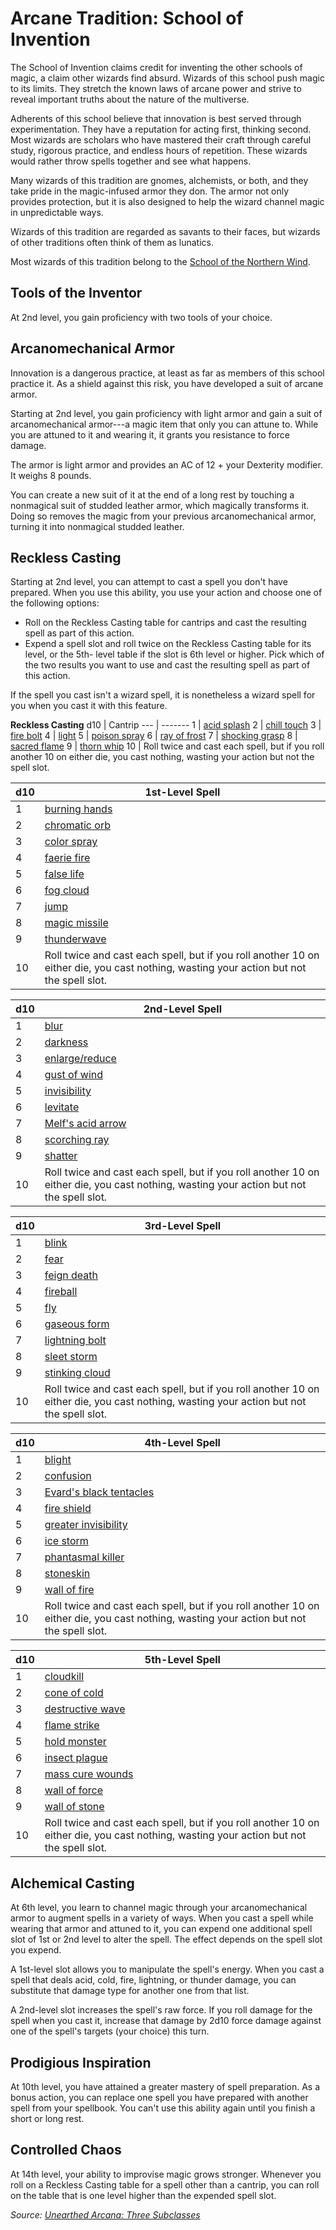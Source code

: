 # Arcane Tradition: School of Invention
The School of Invention claims credit for inventing the other schools of magic, a claim other wizards find absurd. Wizards of this school push magic to its limits. They stretch the known laws of arcane power and strive to reveal important truths about the nature of the multiverse.

Adherents of this school believe that innovation is best served through experimentation. They have a reputation for acting first, thinking second. Most wizards are scholars who have mastered their craft through careful study, rigorous practice, and endless hours of repetition. These wizards would rather throw spells together and see what happens.

Many wizards of this tradition are gnomes, alchemists, or both, and they take pride in the magic-infused armor they don. The armor not only provides protection, but it is also designed to help the wizard channel magic in unpredictable ways.

Wizards of this tradition are regarded as savants to their faces, but wizards of other traditions often think of them as lunatics.

Most wizards of this tradition belong to the [School of the Northern Wind](../../Organizations/MageSchools/NorthernWind.md).

## Tools of the Inventor
At 2nd level, you gain proficiency with two tools of your choice.

## Arcanomechanical Armor
Innovation is a dangerous practice, at least as far as members of this school practice it. As a shield against this risk, you have developed a suit of arcane armor.

Starting at 2nd level, you gain proficiency with light armor and gain a suit of arcanomechanical armor---a magic item that only you can attune to. While you are attuned to it and wearing it, it grants you resistance to force damage.

The armor is light armor and provides an AC of 12 + your Dexterity modifier. It weighs 8 pounds.

You can create a new suit of it at the end of a long rest by touching a nonmagical suit of studded leather armor, which magically transforms it. Doing so removes the magic from your previous arcanomechanical armor, turning it into nonmagical studded leather.

## Reckless Casting
Starting at 2nd level, you can attempt to cast a spell you don't have prepared. When you use this ability, you use your action and choose one of the following options:
* Roll on the Reckless Casting table for cantrips and cast the resulting spell as part of this action.
* Expend a spell slot and roll twice on the Reckless Casting table for its level, or the 5th- level table if the slot is 6th level or higher. Pick which of the two results you want to use and cast the resulting spell as part of this action.

If the spell you cast isn't a wizard spell, it is nonetheless a wizard spell for you when you cast it with this feature.

**Reckless Casting**
d10 | Cantrip
--- | -------
1 | [acid splash](https://www.dndbeyond.com/spells/acid-splash)
2 | [chill touch](https://www.dndbeyond.com/spells/chill-touch)
3 | [fire bolt](https://www.dndbeyond.com/spells/fire-bolt)
4 | [light](https://www.dndbeyond.com/spells/light)
5 | [poison spray](https://www.dndbeyond.com/spells/poison-spray)
6 | [ray of frost](https://www.dndbeyond.com/spells/ray-of-frost)
7 | [shocking grasp](https://www.dndbeyond.com/spells/shocking-grasp)
8 | [sacred flame](https://www.dndbeyond.com/spells/sacred-flame)
9 | [thorn whip](https://www.dndbeyond.com/spells/thorn-whip)
10 | Roll twice and cast each spell, but if you roll another 10 on either die, you cast nothing, wasting your action but not the spell slot.

d10 | 1st-Level Spell
--- | -------
1 | [burning hands](https://www.dndbeyond.com/spells/burning-hands)
2 | [chromatic orb](https://www.dndbeyond.com/spells/chromatic-orb)
3 | [color spray](https://www.dndbeyond.com/spells/color-spray)
4 | [faerie fire](https://www.dndbeyond.com/spells/faerie-fire)
5 | [false life](https://www.dndbeyond.com/spells/false-life)
6 | [fog cloud](https://www.dndbeyond.com/spells/fog-cloud)
7 | [jump](https://www.dndbeyond.com/spells/jump)
8 | [magic missile](https://www.dndbeyond.com/spells/magic-missile)
9 | [thunderwave](https://www.dndbeyond.com/spells/thunderwave)
10 | Roll twice and cast each spell, but if you roll another 10 on either die, you cast nothing, wasting your action but not the spell slot.

d10 | 2nd-Level Spell
--- | -------
1 | [blur](https://www.dndbeyond.com/spells/blur)
2 | [darkness](https://www.dndbeyond.com/spells/darkness)
3 | [enlarge/reduce](https://www.dndbeyond.com/spells/enlarge-reduce)
4 | [gust of wind](https://www.dndbeyond.com/spells/gust-of-wind)
5 | [invisibility](https://www.dndbeyond.com/spells/invisibility)
6 | [levitate](https://www.dndbeyond.com/spells/levitate)
7 | [Melf's acid arrow](https://www.dndbeyond.com/spells/melfs-acid-arrow)
8 | [scorching ray](https://www.dndbeyond.com/spells/scorching-ray)
9 | [shatter](https://www.dndbeyond.com/spells/shatter)
10 | Roll twice and cast each spell, but if you roll another 10 on either die, you cast nothing, wasting your action but not the spell slot.

d10 | 3rd-Level Spell
--- | -------
1 | [blink](https://www.dndbeyond.com/spells/blink)
2 |[fear](https://www.dndbeyond.com/spells/fear)
3 |[feign death](https://www.dndbeyond.com/spells/feign-death)
4 |[fireball](https://www.dndbeyond.com/spells/fireball)
5 |[fly](https://www.dndbeyond.com/spells/fly)
6 |[gaseous form](https://www.dndbeyond.com/spells/gaseous-form)
7 |[lightning bolt](https://www.dndbeyond.com/spells/lightning-bolt)
8 |[sleet storm](https://www.dndbeyond.com/spells/sleet-storm)
9 |[stinking cloud](https://www.dndbeyond.com/spells/stinking-cloud)
10 | Roll twice and cast each spell, but if you roll another 10 on either die, you cast nothing, wasting your action but not the spell slot.

d10 | 4th-Level Spell
--- | -------
1 |[blight](https://www.dndbeyond.com/spells/blight)
2 |[confusion](https://www.dndbeyond.com/spells/confusion)
3 |[Evard's black tentacles](https://www.dndbeyond.com/spells/evards-black-tentacles)
4 |[fire shield](https://www.dndbeyond.com/spells/fire-shield)
5 |[greater invisibility](https://www.dndbeyond.com/spells/greater-invisibility)
6 |[ice storm](https://www.dndbeyond.com/spells/ice-storm)
7 |[phantasmal killer](https://www.dndbeyond.com/spells/phantasmal-killer)
8 |[stoneskin](https://www.dndbeyond.com/spells/stoneskin)
9 |[wall of fire](https://www.dndbeyond.com/spells/wall-of-fire)
10 | Roll twice and cast each spell, but if you roll another 10 on either die, you cast nothing, wasting your action but not the spell slot.

d10 | 5th-Level Spell
--- | -------
1 |[cloudkill](https://www.dndbeyond.com/spells/cloudkill)
2 |[cone of cold](https://www.dndbeyond.com/spells/cone-of-cold)
3 |[destructive wave](https://www.dndbeyond.com/spells/destructive-wave)
4 |[flame strike](https://www.dndbeyond.com/spells/flame-strike)
5 |[hold monster](https://www.dndbeyond.com/spells/hold-monster)
6 |[insect plague](https://www.dndbeyond.com/spells/insect-plague)
7 |[mass cure wounds](https://www.dndbeyond.com/spells/mass-cure-wounds)
8 |[wall of force](https://www.dndbeyond.com/spells/wall-of-force)
9 |[wall of stone](https://www.dndbeyond.com/spells/wall-of-stone)
10 | Roll twice and cast each spell, but if you roll another 10 on either die, you cast nothing, wasting your action but not the spell slot.

## Alchemical Casting
At 6th level, you learn to channel magic through your arcanomechanical armor to augment spells in a variety of ways. When you cast a spell while wearing that armor and attuned to it, you can expend one additional spell slot of 1st or 2nd level to alter the spell. The effect depends on the spell slot you expend.

A 1st-level slot allows you to manipulate the spell's energy. When you cast a spell that deals acid, cold, fire, lightning, or thunder damage, you can substitute that damage type for another one from that list.

A 2nd-level slot increases the spell's raw force. If you roll damage for the spell when you cast it, increase that damage by 2d10 force damage against one of the spell's targets (your choice) this turn.

## Prodigious Inspiration
At 10th level, you have attained a greater mastery of spell preparation. As a bonus action, you can replace one spell you have prepared with another spell from your spellbook. You can't use this ability again until you finish a short or long rest.

## Controlled Chaos
At 14th level, your ability to improvise magic grows stronger. Whenever you roll on a Reckless Casting table for a spell other than a cantrip, you can roll on the table that is one level higher than the expended spell slot.

*Source: [Unearthed Arcana: Three Subclasses](https://dnd.wizards.com/articles/unearthed-arcana/three-subclasses)*